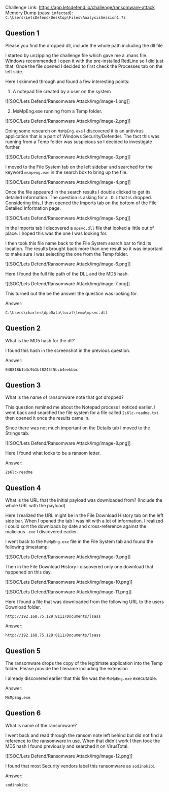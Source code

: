 
Challenge Link: https://app.letsdefend.io/challenge/ransomware-attack
Memory Dump (pass: `infected`): `C:\Users\LetsDefend\Desktop\Files\AnalysisSession1.7z`

## Question 1
Please you find the dropped dll, include the whole path including the dll file

I started by unzipping the challenge file which gave me a .mans file. Windows recommended I open it with the pre-installed RedLine so I did just that. Once the file opened I decided to first check the Processes tab on the left side. 

Here I skimmed through and found a few interesting points:

1. A notepad file created by a user on the system

![[SOC/Lets Defend/Ransomware Attack/img/image-1.png]]

2. MsMpEng.exe running from a Temp folder.

![[SOC/Lets Defend/Ransomware Attack/img/image-2.png]]

Doing some research on `MsMpEng.exe` I discovered it is an antivirus application that is a part of Windows Security/Defender. The fact this was running from a Temp folder was suspicious so I decided to investigate further.

![[SOC/Lets Defend/Ransomware Attack/img/image-3.png]]

I moved to the File System tab on the left sidebar and searched for the keyword `msmpeng.exe` in the search box to bring up the file. 

![[SOC/Lets Defend/Ransomware Attack/img/image-4.png]]

Once the file appeared in the search results I double clicked to get its detailed information. The question is asking for a `.DLL` that is dropped. Considering this, I then opened the Imports tab on the bottom of the File Detailed Information page.

![[SOC/Lets Defend/Ransomware Attack/img/image-5.png]]

In the Imports tab I discovered a `mpsvc.dll` file that looked a little out of place. I hoped this was the one I was looking for. 

I then took this file name back to the File System search bar to find its location. The results brought back more than one result so it was important to make sure I was selecting the one from the Temp folder.

![[SOC/Lets Defend/Ransomware Attack/img/image-6.png]]

Here I found the full file path of the DLL and the MD5 hash.

![[SOC/Lets Defend/Ransomware Attack/img/image-7.png]]

This turned out the be the answer the question was looking for.

Answer:

`C:\Users\charles\AppData\local\temp\mpsvc.dll`

## Question 2
What is the MD5 hash for the dll?

I found this hash in the screenshot in the previous question.

Answer:

`040818b1b3c9b1bf8245f5bcb4eebbbc`

## Question 3
What is the name of ransomware note that got dropped?

This question remined me about the Notepad process I noticed earlier. I went back and searched the file system for a file called `2s6lc-readme.txt` then opened it once the results came in.

Since there was not much important on the Details tab I moved to the Strings tab.

![[SOC/Lets Defend/Ransomware Attack/img/image-8.png]]

Here I found what looks to be a ransom letter.

Answer:

`2s6lc-readme`

## Question 4
What is the URL that the initial payload was downloaded from? (Include the whole URL with the payload)

Here I realized the URL might be in the File Download History tab on the left side bar. When I opened the tab I was hit with a lot of information. I realized I could sort the downloads by date and cross-reference against the malicious `.exe` I discovered earlier. 

I went back to the `MsMpEng.exe` file in the File System tab and found the following timestamp:

![[SOC/Lets Defend/Ransomware Attack/img/image-9.png]]

Then in the File Download History I discovered only one download that happened on this day.

![[SOC/Lets Defend/Ransomware Attack/img/image-10.png]]

![[SOC/Lets Defend/Ransomware Attack/img/image-11.png]]

Here I found a file that was downloaded from the following URL to the users Download folder.

`http://192.168.75.129:8111/Documents/lsass`

Answer:

`http://192.168.75.129:8111/Documents/lsass`
## Question 5
The ransomware drops the copy of the legitimate application into the Temp folder. Please provide the filename including the extension

I already discovered earlier that this file was the `MsMpEng.exe` executable.

Answer:

`MsMpEng.exe`

## Question 6
What is name of the ransomware?

I went back and read through the ransom note left behind but did not find a reference to the ransomware in use. When that didn't work I then took the MD5 hash I found previously and searched it on VirusTotal.

![[SOC/Lets Defend/Ransomware Attack/img/image-12.png]]

I found that most Security vendors label this ransomware as `sodinokibi`

Answer:

`sodinokibi`